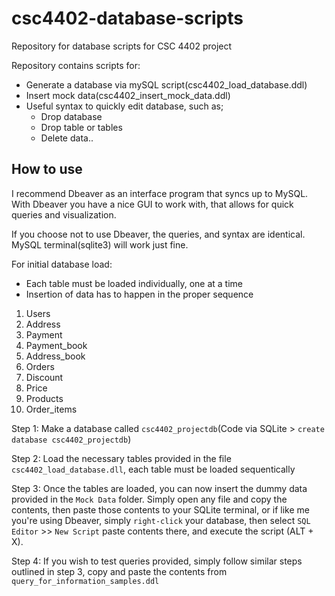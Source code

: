 # csc4402-database-scripts
Repository for database scripts for CSC 4402 project

Repository contains scripts for:
  - Generate a database via mySQL script(csc4402_load_database.ddl)
  - Insert mock data(csc4402_insert_mock_data.ddl)
  - Useful syntax to quickly edit database, such as;
    - Drop database
    - Drop table or tables
    - Delete data..
## How to use

I recommend Dbeaver as an interface program that syncs up to MySQL. With Dbeaver you have a nice GUI to work with, that allows for quick queries and visualization.

If you choose not to use Dbeaver, the queries, and syntax are identical. MySQL terminal(sqlite3) will work just fine.

For initial database load:
  - Each table must be loaded individually, one at a time 
  - Insertion of data has to happen in the proper sequence
   1. Users 
   2. Address 
   3. Payment 
   4. Payment_book 
   5. Address_book
   6. Orders
   7. Discount
   8. Price 
   9. Products
   10. Order_items 
  
  Step 1: Make a database called ``csc4402_projectdb``(Code via SQLite > ``create database csc4402_projectdb``)
  
  Step 2: Load the necessary tables provided in the file ``csc4402_load_database.dll``, each table must be loaded sequentically
  
  Step 3: Once the tables are loaded, you can now insert the dummy data provided in the ``Mock Data`` folder. Simply open any file and copy the contents, then paste those                 contents to your SQLite terminal, or if like me you're using Dbeaver, simply ``right-click`` your database, then select ``SQL Editor`` >> ``New Script`` paste contents           there, and execute the script (ALT + X).
  
  Step 4: If you wish to test queries provided, simply follow similar steps outlined in step 3, copy and paste the contents from ``query_for_information_samples.ddl``
